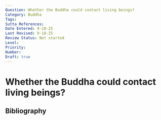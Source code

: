 ```yaml
---
Question: Whether the Buddha could contact living beings?
Category: Buddha
Tags: 
Sutta References: 
Date Entered: 9-18-25
Last Revised: 9-18-25
Review Status: Not started
Level: 
Priority: 
Number: 
Draft: true
---
```


# Whether the Buddha could contact living beings?

## Bibliography

<!-- 

Notes:



-->